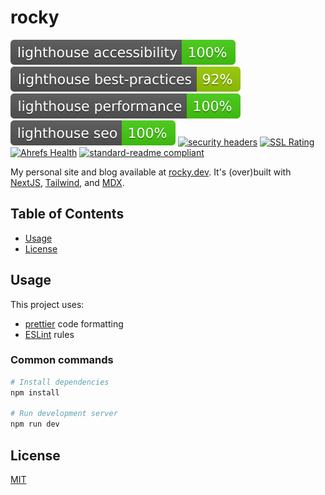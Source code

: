 # rocky

[![Lighthouse Accessibility Badge](./results/lighthouse_accessibility.svg)](https://github.com/emazzotta/lighthouse-badges)
[![Lighthouse Best Practices Badge](./results/lighthouse_best-practices.svg)](https://github.com/emazzotta/lighthouse-badges)
[![Lighthouse Performance Badge](./results/lighthouse_performance.svg)](https://github.com/emazzotta/lighthouse-badges)
[![Lighthouse SEO Badge](./results/lighthouse_seo.svg)](https://github.com/emazzotta/lighthouse-badges) [![security headers](https://img.shields.io/security-headers?url=https%3A%2F%2Fwww.rocky.dev%2F)](https://securityheaders.com/?q=https%3A%2F%2Fwww.rocky.dev%2F&hide=on&followRedirects=on) [![SSL Rating](https://img.shields.io/badge/qualys%20ssl-A%2B-brightgreen)](https://www.ssllabs.com/ssltest/analyze.html?d=rocky.dev) [![Ahrefs Health](https://img.shields.io/badge/ahrefs%20health-100-brightgreen)](https://ahrefs.com/site-audit) [![standard-readme compliant](https://img.shields.io/badge/readme%20style-standard-brightgreen.svg)](https://github.com/RichardLitt/standard-readme)

My personal site and blog available at [rocky.dev](https://www.rocky.dev?utm_source=github&utm_medium=social&utm_content=readme). It's (over)built with [NextJS](https://nextjs.org/), [Tailwind](https://tailwindcss.com/), and [MDX](https://mdxjs.com/).

## Table of Contents

- [Usage](#usage)
- [License](#lincense)

## Usage

This project uses:

- [prettier](https://prettier.io/) code formatting
- [ESLint](https://eslint.org/) rules

### Common commands

```bash
# Install dependencies
npm install

# Run development server
npm run dev

```

## License

[MIT](./LICENSE)
